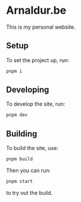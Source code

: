 # Arnaldur.be

This is my personal website.

## Setup

To set the project up, run:

```bash
pnpm i
```

## Developing

To develop the site, run:

```bash
pnpm dev
```

## Building

To build the site, use:

```bash
pnpm build
```

Then you can run:

```bash
pnpm start
```

to try out the build.

